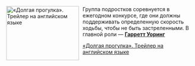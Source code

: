 <!--2025-05-10 17:00:36-->
<div class="yb">
  <div class="rss kino_kino"><a href="https://www.kino-teatr.ru/video/49390/" title="«Долгая прогулка». Трейлер на английском языке"><img src="https://www.kino-teatr.ru/video/0/9/49390/poster.jpg" width="196" height="147" align="left" hspace="5" style="margin: 0px 10px 0px 5px" alt="«Долгая прогулка». Трейлер на английском языке"/></a>Группа подростков соревнуется в ежегодном конкурсе, где они должны поддерживать определенную скорость ходьбы, чтобы не быть застреленными. В главной роли — <a href=https://www.kino-teatr.ru/kino/acter/m/hollywood/543727/bio/ target=_blank><strong>Гарретт Уоринг</strong></a> <p class="titl"><a href="https://www.kino-teatr.ru/video/49390/">«Долгая прогулка». Трейлер на английском языке</a></p></div>
</div>
